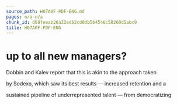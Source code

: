 ```yaml
---
source_path: H07A0F-PDF-ENG.md
pages: n/a-n/a
chunk_id: d68feeab26a32ed62cd0db564546c58260d5abc9
title: H07A0F-PDF-ENG
---
```

# up to all new managers?

Dobbin and Kalev report that this is akin to the approach taken

by Sodexo, which saw its best results — increased retention and a

sustained pipeline of underrepresented talent — from democratizing
